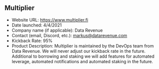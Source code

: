 ## Multiplier
- Website URL: https://www.multiplier.fi
- Date launched: 4/4/2021
- Company name (if applicable): Data Revenue
- Contact (email, Discord, etc.): markus@datarevenue.com
- Kickback Rate: 95%
- Product Description: Multiplier is maintained by the DevOps team from Data Revenue. We will never adjust our kickback rate in the future. Additional to borrowing and staking we will add features for automated leverage, automated notifications and automated staking in the future.
